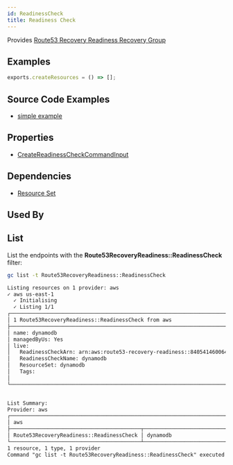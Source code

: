 ```yaml
---
id: ReadinessCheck
title: Readiness Check
---
```


Provides [Route53 Recovery Readiness Recovery Group](https://us-west-2.console.aws.amazon.com/route53recovery/home#/readiness/home)

## Examples

```js
exports.createResources = () => [];
```

## Source Code Examples

- [simple example](https://github.com/grucloud/grucloud/blob/main/examples/aws/Route53RecoveryReadiness/route53-recovery-readiness)

## Properties

- [CreateReadinessCheckCommandInput](https://docs.aws.amazon.com/AWSJavaScriptSDK/v3/latest/clients/client-route53-recovery-readiness/interfaces/createreadinesscheckcommandinput.html)

## Dependencies

- [Resource Set](./ResourceSet.md)

## Used By

## List

List the endpoints with the **Route53RecoveryReadiness::ReadinessCheck** filter:

```sh
gc list -t Route53RecoveryReadiness::ReadinessCheck
```

```txt
Listing resources on 1 provider: aws
✓ aws us-east-1
  ✓ Initialising
  ✓ Listing 1/1
┌─────────────────────────────────────────────────────────────────────────────────┐
│ 1 Route53RecoveryReadiness::ReadinessCheck from aws                             │
├─────────────────────────────────────────────────────────────────────────────────┤
│ name: dynamodb                                                                  │
│ managedByUs: Yes                                                                │
│ live:                                                                           │
│   ReadinessCheckArn: arn:aws:route53-recovery-readiness::840541460064:readines… │
│   ReadinessCheckName: dynamodb                                                  │
│   ResourceSet: dynamodb                                                         │
│   Tags:                                                                         │
│                                                                                 │
└─────────────────────────────────────────────────────────────────────────────────┘


List Summary:
Provider: aws
┌────────────────────────────────────────────────────────────────────────────────┐
│ aws                                                                            │
├──────────────────────────────────────────┬─────────────────────────────────────┤
│ Route53RecoveryReadiness::ReadinessCheck │ dynamodb                            │
└──────────────────────────────────────────┴─────────────────────────────────────┘
1 resource, 1 type, 1 provider
Command "gc list -t Route53RecoveryReadiness::ReadinessCheck" executed in 5s, 111 MB
```

